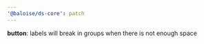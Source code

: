 ```yaml
---
'@baloise/ds-core': patch
---
```


**button**: labels will break in groups when there is not enough space
